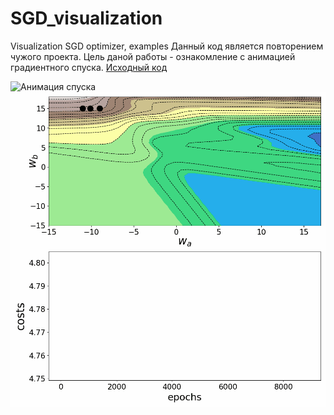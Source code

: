 # SGD_visualization
Visualization SGD optimizer, examples 
Данный код является повторением чужого проекта. Цель даной работы - ознакомление с анимацией градиентного спуска.
[Исходный код](https://habr.com/ru/companies/skillfactory/articles/536606/)

![Анимация спуска](imgs/gd_1.gif)
![Проекция спуска](imgs/gd_2.gif)




